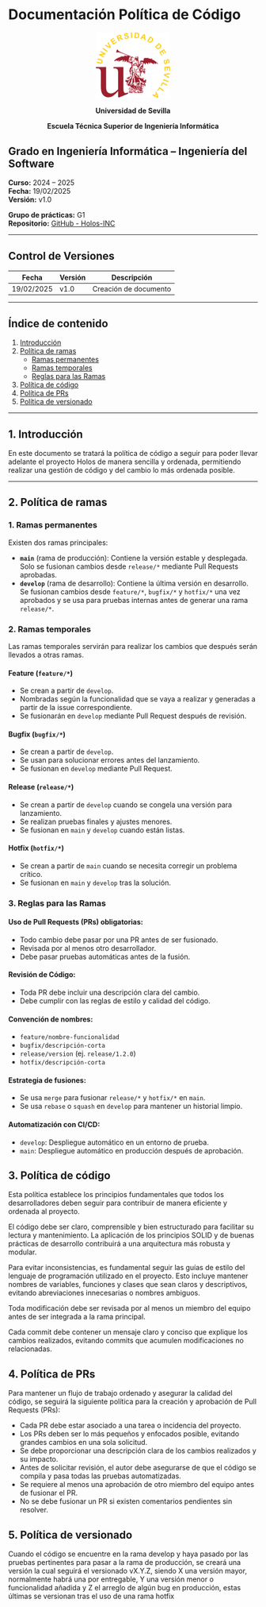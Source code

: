 # Documentación Política de Código

<p align="center">
  <img src="https://raw.githubusercontent.com/Holos-INC/Docusaurus-Holos/main/static/img/universidad-de-sevilla-logo.png" alt="Universidad de Sevilla" width="150"/>
</p>
<p align="center">
  <strong>Universidad de Sevilla</strong> 
   
</p>
<p align="center">
  <strong>Escuela Técnica Superior de Ingeniería Informática</strong>  
</p>


## Grado en Ingeniería Informática – Ingeniería del Software

**Curso:** 2024 – 2025  
**Fecha:** 19/02/2025  
**Versión:** v1.0  

**Grupo de prácticas:** G1  
**Repositorio:** [GitHub - Holos-INC](https://github.com/Holos-INC)

---

## Control de Versiones

| Fecha       | Versión | Descripción           |
|------------|---------|-----------------------|
| 19/02/2025 | v1.0    | Creación de documento |

---

## Índice de contenido
1. [Introducción](#1-introducción)
2. [Política de ramas](#2-política-de-ramas)
   - [Ramas permanentes](#1-ramas-permanentes)
   - [Ramas temporales](#2-ramas-temporales)
   - [Reglas para las Ramas](#reglas-para-las-ramas)
3. [Política de código](#3-política-de-código)
4. [Política de PRs](#4-política-de-prs)
5. [Política de versionado](#5-política-de-versionado)

---

## 1. Introducción
En este documento se tratará la política de código a seguir para poder llevar adelante el proyecto Holos de manera sencilla y ordenada, permitiendo realizar una gestión de código y del cambio lo más ordenada posible.

---

## 2. Política de ramas

### 1. Ramas permanentes

Existen dos ramas principales:

- **`main`** (rama de producción): Contiene la versión estable y desplegada. Solo se fusionan cambios desde `release/*` mediante Pull Requests aprobadas.
- **`develop`** (rama de desarrollo): Contiene la última versión en desarrollo. Se fusionan cambios desde `feature/*`, `bugfix/*` y `hotfix/*` una vez aprobados y se usa para pruebas internas antes de generar una rama `release/*`.

### 2. Ramas temporales

Las ramas temporales servirán para realizar los cambios que después serán llevados a otras ramas.

#### **Feature (`feature/*`)**
- Se crean a partir de `develop`.
- Nombradas según la funcionalidad que se vaya a realizar y generadas a partir de la issue correspondiente.
- Se fusionarán en `develop` mediante Pull Request después de revisión.

#### **Bugfix (`bugfix/*`)**
- Se crean a partir de `develop`.
- Se usan para solucionar errores antes del lanzamiento.
- Se fusionan en `develop` mediante Pull Request.

#### **Release (`release/*`)**
- Se crean a partir de `develop` cuando se congela una versión para lanzamiento.
- Se realizan pruebas finales y ajustes menores.
- Se fusionan en `main` y `develop` cuando están listas.

#### **Hotfix (`hotfix/*`)**
- Se crean a partir de `main` cuando se necesita corregir un problema crítico.
- Se fusionan en `main` y `develop` tras la solución.

### 3. Reglas para las Ramas

#### **Uso de Pull Requests (PRs) obligatorias:**
- Todo cambio debe pasar por una PR antes de ser fusionado.
- Revisada por al menos otro desarrollador.
- Debe pasar pruebas automáticas antes de la fusión.

#### **Revisión de Código:**
- Toda PR debe incluir una descripción clara del cambio.
- Debe cumplir con las reglas de estilo y calidad del código.

#### **Convención de nombres:**
- `feature/nombre-funcionalidad`
- `bugfix/descripción-corta`
- `release/version` (ej. `release/1.2.0`)
- `hotfix/descripción-corta`

#### **Estrategia de fusiones:**
- Se usa `merge` para fusionar `release/*` y `hotfix/*` en `main`.
- Se usa `rebase` o `squash` en `develop` para mantener un historial limpio.

#### **Automatización con CI/CD:**
- `develop`: Despliegue automático en un entorno de prueba.
- `main`: Despliegue automático en producción después de aprobación.

## 3. Política de código
Esta política establece los principios fundamentales que todos los desarrolladores deben seguir para contribuir de manera eficiente y ordenada al proyecto.

El código debe ser claro, comprensible y bien estructurado para facilitar su lectura y mantenimiento. La aplicación de los principios SOLID y de buenas prácticas de desarrollo contribuirá a una arquitectura más robusta y modular.

Para evitar inconsistencias, es fundamental seguir las guías de estilo del lenguaje de programación utilizado en el proyecto. Esto incluye mantener nombres de variables, funciones y clases que sean claros y descriptivos, evitando abreviaciones innecesarias o nombres ambiguos.

Toda modificación debe ser revisada por al menos un miembro del equipo antes de ser integrada a la rama principal.

Cada commit debe contener un mensaje claro y conciso que explique los cambios realizados, evitando commits que acumulen modificaciones no relacionadas.

## 4. Política de PRs
Para mantener un flujo de trabajo ordenado y asegurar la calidad del código, se seguirá la siguiente política para la creación y aprobación de Pull Requests (PRs):
- Cada PR debe estar asociado a una tarea o incidencia del proyecto.
- Los PRs deben ser lo más pequeños y enfocados posible, evitando grandes cambios en una sola solicitud.
- Se debe proporcionar una descripción clara de los cambios realizados y su impacto.
- Antes de solicitar revisión, el autor debe asegurarse de que el código se compila y pasa todas las pruebas automatizadas.
- Se requiere al menos una aprobación de otro miembro del equipo antes de fusionar el PR.
- No se debe fusionar un PR si existen comentarios pendientes sin resolver.

## 5. Política de versionado
Cuando el código se encuentre en la rama develop y haya pasado por las pruebas pertinentes para pasar a la rama de producción, se creará una versión la cual seguirá el versionado vX.Y.Z, siendo X una versión mayor, normalmente habrá una por entregable, Y una versión menor o funcionalidad añadida y Z el arreglo de algún bug en producción, estas últimas se versionan tras el uso de una rama hotfix
